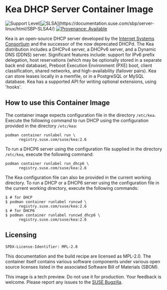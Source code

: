 # Kea DHCP Server Container Image

![Support Level](https://img.shields.io/badge/Support_Level-techpreview-blue)[![SLSA](https://img.shields.io/badge/SLSA_(v1.0)-Build_L3-Green)](https://documentation.suse.com/sbp/server-linux/html/SBP-SLSA4/)
[![Provenance: Available](https://img.shields.io/badge/Provenance-Available-Green)](https://documentation.suse.com/container/all/html/Container-guide/index.html#container-verify)

Kea is an open-source DHCP server developed by the [Internet Systems
Consortium](https://www.isc.org/) and the successor of the now deprecated
DHCPd. The Kea distribution includes a DHCPv4 server, a DHCPv6 server, and a
Dynamic DNS (DDNS) server. Significant features include: support for IPv6 prefix
delegation, host reservations (which may be optionally stored in a separate back
end database), Preboot Execution Environment (PXE) boot, client classification,
shared networks, and high-availability (failover pairs). Kea can store leases
locally in a memfile, or in a PostgreSQL or MySQL database. Kea has a supported
API for writing optional extensions, using 'hooks'.

## How to use this Container Image


The container image expects configuration file in the directory `/etc/kea`.
Execute the following command to run DHCP using the configuration provided in the directory `/etc/kea`:

```ShellSession
podman container runlabel run \
      registry.suse.com/suse/kea:2.6
```
To run a DHCP6 server using the configuration file supplied in the directory `/etc/kea`, execute the following command:

```ShellSession
podman container runlabel run_dhcp6 \
      registry.suse.com/suse/kea:2.6
```

The Kea configuration file can also be provided in the current working directory.
To run a DHCP or a DHCP6 server using the configuration file in the current working directory, execute the following commands:

```ShellSession
$ # for DHCP
$ podman container runlabel runcwd \
      registry.suse.com/suse/kea:2.6
$ # for DHCP6
$ podman container runlabel runcwd_dhcp6 \
      registry.suse.com/suse/kea:2.6
```

## Licensing

`SPDX-License-Identifier: MPL-2.0`

This documentation and the build recipe are licensed as MPL-2.0.
The container itself contains various software components under various open source licenses listed in the associated
Software Bill of Materials (SBOM).

This image is a tech preview. Do not use it for production.
Your feedback is welcome.
Please report any issues to the [SUSE Bugzilla](https://bugzilla.suse.com/enter_bug.cgi?product=SUSE%20Linux%20Enterprise%20Base%20Container%20Images).
